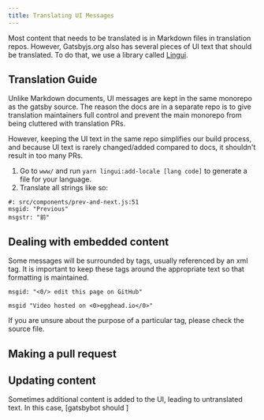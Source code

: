 ```yaml
---
title: Translating UI Messages
---
```


Most content that needs to be translated is in Markdown files in translation repos. However, Gatsbyjs.org also has several pieces of UI text that should be translated. To do that, we use a library called [Lingui]().

## Translation Guide

Unlike Markdown documents, UI messages are kept in the same monorepo as the gatsby source. The reason the docs are in a separate repo is to give translation maintainers full control and prevent the main monorepo from being cluttered with translation PRs.

However, keeping the UI text in the same repo simplifies our build process, and because UI text is rarely changed/added compared to docs, it shouldn't result in too many PRs.

1. Go to `www/` and run `yarn lingui:add-locale [lang code]` to generate a file for your language.
2. Translate all strings like so:

```po
#: src/components/prev-and-next.js:51
msgid: "Previous"
msgstr: "前"
```

## Dealing with embedded content

Some messages will be surrounded by tags, usually referenced by an xml tag. It is important to keep these tags around the appropriate text so that formatting is maintained.

```po
msgid: "<0/> edit this page on GitHub"
```

```po
msgid "Video hosted on <0>egghead.io</0>"
```

If you are unsure about the purpose of a particular tag, please check the source file.

## Making a pull request

## Updating content

Sometimes additional content is added to the UI, leading to untranslated text. In this case, [gatsbybot should ]
